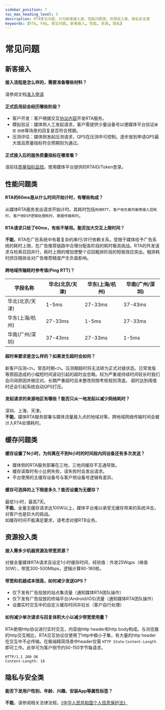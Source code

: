 ```yaml
---
sidebar_position: 7
toc_max_heading_level: 5
description: RTA常见问题，分为新客接入类、性能问题类、资源投入类、隐私安全类
keywords: [RTA, FAQ, 常见问题, 新客接入, 性能, 资源, 隐私]
---
```


# 常见问题

## 新客接入

#### 接入流程是怎么样的，需要准备哪些材料？
请参阅文档[准入申请](/docs/rta/rule/apply.md)

#### 正式启用前会经历哪些阶段？
* 客户开发：客户根据交互[协议内容](/rta/dev/proto.md)开发RTA服务。<br />
* 模拟验证：媒体侧人工发起请求，客户需提供少量设备号以便媒体平台验证`接受` `拒绝`等场景的回复是否符合预期。<br />
* 压测评估：媒体侧发起压测请求，QPS在压测中可控制。逐步放到申请QPS最大值且质量指标符合预期则为通过。

#### 正式接入后的服务质量指标在哪里看？
请前往[质量指标监控](https://stat.algo.com.cn/)。使用媒体平台提供的RTAID/Token登录。

## 性能问题类

#### RTA的60ms是从什么时间开始计时，有哪些构成？
从媒体RTA服务发出请求开始计时。其耗时包括`网络RTT`、`客户侧负载均衡等接入层耗时`、`客户侧DSP逻辑处理耗时`、`数据传输耗时`。

#### RTA请求只给了60ms，有些不够用。能否加大交互上限时间？
**不能**。RTA在广告系统中有着复杂的串行/并行依赖关系。受限于媒体给予广告系统的耗时上限，在广告推荐链路中合理分配各阶段的耗时极具挑战。RTA的外发请求与检索召回并行，耗时上限的增加使整个召回粗排阶段的短板效应突出。粗排耗时挤压精排会对广告推荐精度产生负面影响。

#### 跨地域传输耗时参考值(Ping RTT)？
|  字段名称 | 华北(北京/天津) | 华东(上海/杭州) | 华南(广州/深圳) |
|  ----  | ----  | ---- | ---- |
|  华北(北京/天津)  | 1-5ms  | 27-33ms | 37-43ms |
|  华东(上海/杭州)  | 27-33ms  | 1-5ms | 27-33ms |
|  华南(广州/深圳)  | 37-43ms | 27-33ms | 1-5ms |


#### 超时率要求是怎么样的？如果发生超时会如何？
新客户压测`<1%`，常态时期`<2%`。压测期超时将无法转为正式对接状态。日常发版等原因造成的小幅短时间波动引起的超时会忽略。较为严重或持续时间较长时我们会问询原因并做应对。长期严重超时且未整改则按考核规则清退。
超时达到阈值时还会引起系统自动QPS打压。

#### 发起请求的来源地区有哪些？能否只从一地发起以减少网络耗时？
深圳、上海、天津。<br />**不能**。媒体RTA服务部署与媒体流量接入点的地域对等，跨地域网络传输时间会被计入RTA处理耗时。

## 缓存问题类

#### 缓存设置了N小时，为何离在不到N小时的时间段内同设备还有多次发送？
* 媒体侧的RTA服务部署在三地，三地间缓存不互通导致。
* 缓存读取时有小比例失败，读失败时会发出请求。
* 平台使用的主缓存设备号与客户侧设备号逻辑有差异。

#### 缓存可选择的上下限是多久？能否设置为无缓存？
最低1小时，最高7天。<br />
**不能**。全量无缓存请求达100W以上，媒体平台难以承受无缓存带来的系统冲击，对客户也是巨大的挑战。<br />
如缓存时间不能满足要求，请考虑对接RTB业务。


## 资源投入类

#### 接入需多少机器资源及带宽资源？
对接全量媒体RTA请求且设定1小时缓存时间，经验值：外发25Wqps（峰值30W），带宽300-500Mbps，逻辑计算90-180核。
#### 带宽和机器成本很高，如何减少发送QPS？
 * 仅下发有广告投放的站点集流量（通知媒体RTA团队操作）
 * 仅下发有广告投放的终端平台(Android/iOS)流量（通知媒体RTA团队操作）
 * 设置实时交互中的自定义缓存时间并拉长（客户自行处理）

#### 如何减少单次请求与回复体积大小以减少带宽使用量？
RTA使用http协议进行实时交互，内容由http header和http body构成。与浏览器的http交互相比，RTA交互协议仅使用了http中极小子集，有大量的http header在交互中不必传输。在极端精简场景中header仅需 `HTTP State` `Content-Length` 即可工作。此举可为客户侧节约50-150字节每请求。
```http title="回复Header示例"
HTTP/1.1 200 OK
Content-Length: 18
```

## 隐私与安全类

#### 能否下发用户性别、年龄、兴趣、安装App等属性标签？
**不能**。请参阅相关法律法规。[《中华人民共和国个人信息保护法》](http://www.npc.gov.cn/npc/c2/c30834/202108/t20210820_313088.html)